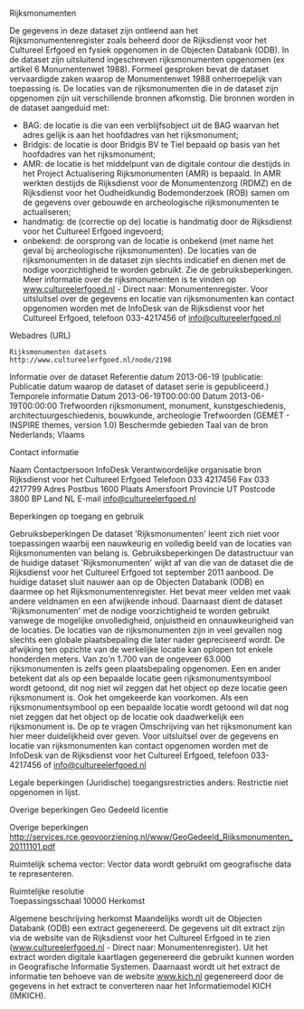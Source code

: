 Rijksmonumenten

De gegevens in deze dataset zijn ontleend aan het Rijksmonumentenregister zoals beheerd door de Rijksdienst voor het Cultureel Erfgoed en fysiek opgenomen in de Objecten Databank (ODB).
In de dataset zijn uitsluitend ingeschreven rijksmonumenten opgenomen (ex artikel 6 Monumentenwet 1988). Formeel gesproken bevat de dataset vervaardigde zaken waarop de Monumentenwet 1988 onherroepelijk van toepassing is.
De locaties van de rijksmonumenten die in de dataset zijn opgenomen zijn uit verschillende bronnen afkomstig. Die bronnen worden in de dataset aangeduid met:
- BAG: de locatie is die van een verblijfsobject uit de BAG waarvan het adres gelijk is aan het hoofdadres van het rijksmonument;
- Bridgis: de locatie is door Bridgis BV te Tiel bepaald op basis van het hoofdadres van het rijksmonument;
- AMR: de locatie is het middelpunt van de digitale contour die destijds in het Project Actualisering Rijksmonumenten (AMR) is bepaald. In AMR werkten destijds de Rijksdienst voor de Monumentenzorg (RDMZ) en de Rijksdienst voor het Oudheidkundig Bodemonderzoek (ROB) samen om de gegevens over gebouwde en archeologische rijksmonumenten te actualiseren;
- handmatig: de (correctie op de) locatie is handmatig door de Rijksdienst voor het Cultureel Erfgoed ingevoerd;
- onbekend: de oorsprong van de locatie is onbekend (met name het geval bij archeologische rijksmonumenten).
De locaties van de rijksmonumenten in de dataset zijn slechts indicatief en dienen met de nodige voorzichtigheid te worden gebruikt. Zie de gebruiksbeperkingen.
Meer informatie over de rijksmonumenten is te vinden op www.cultureelerfgoed.nl - Direct naar: Monumentenregister.
Voor uitsluitsel over de gegevens en locatie van rijksmonumenten kan contact opgenomen worden met de InfoDesk van de Rijksdienst voor het Cultureel Erfgoed, telefoon 033-4217456 of info@cultureelerfgoed.nl

Webadres (URL)

    Rijksmonumenten datasets
    http://www.cultureelerfgoed.nl/node/2198

Informatie over de dataset
Referentie datum	2013-06-19 (publicatie: Publicatie datum waarop de dataset of dataset serie is gepubliceerd.)
Temporele informatie 
Datum 2013-06-19T00:00:00
Datum 2013-06-19T00:00:00
Trefwoorden	rijksmonument, monument, kunstgeschiedenis, architectuurgeschiedenis, bouwkunde, archeologie
Trefwoorden (GEMET - INSPIRE themes, version 1.0) 	Beschermde gebieden
Taal van de bron	Nederlands; Vlaams
 
Contact informatie

Naam Contactpersoon InfoDesk
Verantwoordelijke organisatie bron Rijksdienst voor het Cultureel Erfgoed
Telefoon 033 4217456
Fax 033 4217799
Adres Postbus 1600
Plaats Amersfoort
Provincie UT
Postcode 3800 BP
Land NL
E-mail info@cultureelerfgoed.nl

Beperkingen op toegang en gebruik

Gebruiksbeperkingen
De dataset 'Rijksmonumenten' leent zich niet voor toepassingen waarbij een nauwkeurig en volledig beeld van de locaties van Rijksmonumenten van belang is.
Gebruiksbeperkingen
De datastructuur van de huidige dataset 'Rijksmonumenten' wijkt af van die van de dataset die de Rijksdienst voor het Cultureel Erfgoed tot september 2011 aanbood. De huidige dataset sluit nauwer aan op de Objecten Databank (ODB) en daarmee op het Rijksmonumentenregister. Het bevat meer velden met vaak andere veldnamen en een afwijkende inhoud. Daarnaast dient de dataset 'Rijksmonumenten' met de nodige voorzichtigheid te worden gebruikt vanwege de mogelijke onvolledigheid, onjuistheid en onnauwkeurigheid van de locaties. De locaties van de rijksmonumenten zijn in veel gevallen nog slechts een globale plaatsbepaling die later nader gepreciseerd wordt. De afwijking ten opzichte van de werkelijke locatie kan oplopen tot enkele honderden meters. Van zo'n 1.700 van de ongeveer 63.000 rijksmonumenten is zelfs geen plaatsbepaling opgenomen. Een en ander betekent dat als op een bepaalde locatie geen rijksmonumentsymbool wordt getoond, dit nog niet wil zeggen dat het object op deze locatie geen rijksmonument is. Ook het omgekeerde kan voorkomen. Als een rijksmonumentsymbool op een bepaalde locatie wordt getoond wil dat nog niet zeggen dat het object op de locatie ook daadwerkelijk een rijksmonument is. De op te vragen Omschrijving van het rijksmonument kan hier meer duidelijkheid over geven. Voor uitsluitsel over de gegevens en locatie van rijksmonumenten kan contact opgenomen worden met de InfoDesk van de Rijksdienst voor het Cultureel Erfgoed, telefoon 033-4217456 of info@cultureelerfgoed.nl

Legale beperkingen
(Juridische) toegangsrestricties
anders: Restrictie niet opgenomen in lijst.

Overige beperkingen
Geo Gedeeld licentie

Overige beperkingen
http://services.rce.geovoorziening.nl/www/GeoGedeeld_Rijksmonumenten_20111101.pdf

Ruimtelijk schema	vector: Vector data wordt gebruikt om geografische data te representeren.

Ruimtelijke resolutie	
Toepassingsschaal 10000
Herkomst	

Algemene beschrijving herkomst
Maandelijks wordt uit de Objecten Databank (ODB) een extract gegenereerd. De gegevens uit dit extract zijn via de website van de Rijksdienst voor het Cultureel Erfgoed in te zien (www.cultureelerfgoed.nl - Direct naar: Monumentenregister).
Uit het extract worden digitale kaartlagen gegenereerd die gebruikt kunnen worden in Geografische Informatie Systemen.
Daarnaast wordt uit het extract de informatie ten behoeve van de website www.kich.nl gegenereerd door de gegevens in het extract te converteren naar het Informatiemodel KICH (IMKICH). 